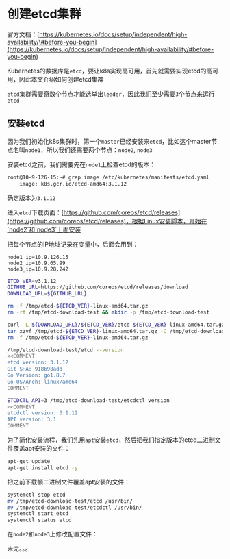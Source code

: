 # 创建etcd集群

官方文档：[https://kubernetes.io/docs/setup/independent/high-availability/\#before-you-begin](https://kubernetes.io/docs/setup/independent/high-availability/#before-you-begin)

Kubernetes的数据库是`etcd`，要让k8s实现高可用，首先就需要实现etcd的高可用，因此本文介绍如何创建etcd集群

`etcd`集群需要奇数个节点才能选举出`leader`，因此我们至少需要`3`个节点来运行`etcd`

## 安装etcd

因为我们初始化k8s集群时，第一个`master`已经安装来`etcd`，比如这个master节点名叫`node1`，所以我们还需要两个节点：`node2`, `node3`

安装etcd之前，我们需要先在`node1`上检查etcd的版本：

```bash
root@10-9-126-15:~# grep image /etc/kubernetes/manifests/etcd.yaml
    image: k8s.gcr.io/etcd-amd64:3.1.12
```

确定版本为`3.1.12`

进入`etcd`下载页面：[https://github.com/coreos/etcd/releases](https://github.com/coreos/etcd/releases)，根据Linux安装脚本，开始在`node2`和`node3`上面安装

把每个节点的IP地址记录在变量中，后面会用到：

```text
node1_ip=10.9.126.15
node2_ip=10.9.65.99
node3_ip=10.9.28.242
```

```bash
ETCD_VER=v3.1.12
GITHUB_URL=https://github.com/coreos/etcd/releases/download
DOWNLOAD_URL=${GITHUB_URL}

rm -f /tmp/etcd-${ETCD_VER}-linux-amd64.tar.gz
rm -rf /tmp/etcd-download-test && mkdir -p /tmp/etcd-download-test

curl -L ${DOWNLOAD_URL}/${ETCD_VER}/etcd-${ETCD_VER}-linux-amd64.tar.gz -o /tmp/etcd-${ETCD_VER}-linux-amd64.tar.gz
tar xzvf /tmp/etcd-${ETCD_VER}-linux-amd64.tar.gz -C /tmp/etcd-download-test --strip-components=1
rm -f /tmp/etcd-${ETCD_VER}-linux-amd64.tar.gz

/tmp/etcd-download-test/etcd --version
<<COMMENT
etcd Version: 3.1.12
Git SHA: 918698add
Go Version: go1.8.7
Go OS/Arch: linux/amd64
COMMENT

ETCDCTL_API=3 /tmp/etcd-download-test/etcdctl version
<<COMMENT
etcdctl version: 3.1.12
API version: 3.1
COMMENT
```

为了简化安装流程，我们先用`apt`安装`etcd`，然后把我们指定版本的etcd二进制文件覆盖apt安装的文件：

```bash
apt-get update
apt-get install etcd -y
```

把之前下载额二进制文件覆盖apt安装的文件：

```bash
systemctl stop etcd
mv /tmp/etcd-download-test/etcd /usr/bin/
mv /tmp/etcd-download-test/etcdctl /usr/bin/
systemctl start etcd
systemctl status etcd
```

在`node2`和`node3`上修改配置文件：

未完。。。

